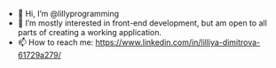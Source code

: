 - 👋 Hi, I’m @lillyprogramming
- 👀 I’m mostly interested in front-end development, but am open to all parts of creating a working application.
- 📫 How to reach me: https://www.linkedin.com/in/lilliya-dimitrova-61729a279/

<!---
lillyprogramming/lillyprogramming is a ✨ special ✨ repository because its `README.md` (this file) appears on your GitHub profile.
You can click the Preview link to take a look at your changes.
--->
